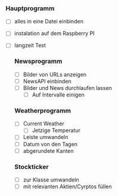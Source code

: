 ### Hauptprogramm  
  
- [ ] alles in eine Datei einbinden  
- [ ] instalation auf dem Raspberry PI  
- [ ] langzeit Test  
  
  ### Newsprogramm  
  
  - [ ] Bilder von URLs anzeigen  
  - [ ] NewsAPI einbinden  
  - [ ] Bilder und News durchlaufen lassen  
    - [ ] Auf Intervalle einigen  
  
  ### Weatherprogramm  
  
  - [ ] Current Weather  
    - [ ] Jetzige Temperatur  
  - [ ] Leiste umwandeln  
  - [ ] Datum von den Tagen  
  - [ ] abgerundete Kanten  
  
  ### Stockticker  
  
  - [ ] zur Klasse umwandeln  
  - [ ] mit relevanten Aktien/Cyrptos füllen  
